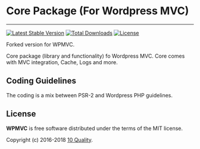 # Core Package (For Wordpress MVC)
--------------------------------

[![Latest Stable Version](https://poser.pugx.org/10quality/wpmvc-core/v/stable)](https://packagist.org/packages/10quality/wpmvc-core)
[![Total Downloads](https://poser.pugx.org/10quality/wpmvc-core/downloads)](https://packagist.org/packages/10quality/wpmvc-core)
[![License](https://poser.pugx.org/10quality/wpmvc-core/license)](https://packagist.org/packages/10quality/wpmvc-core)

Forked version for WPMVC.

Core package (library and functionality) fo Wordpress MVC. Core comes with MVC integration, Cache, Logs and more.

## Coding Guidelines

The coding is a mix between PSR-2 and Wordpress PHP guidelines.

## License

**WPMVC** is free software distributed under the terms of the MIT license.

Copyright (c) 2016-2018 [10 Quality](http://www.10quality.com/).